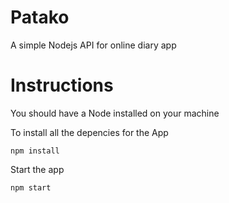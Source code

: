 # Patako
A simple Nodejs API for online diary app

# Instructions
You should have a Node installed on your machine 

To install all the depencies for the App

``npm install``

Start the app

``npm start``
